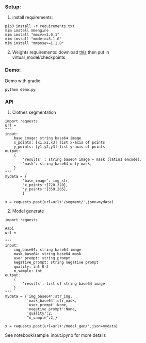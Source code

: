 ### Setup:
1. Install requirements:
```
pip3 install -r requirements.txt
mim install mmengine
mim install "mmcv>=2.0.1"
mim install "mmdet>=3.1.0"
mim install "mmpose>=1.1.0"
 ```

2. Weights requirements:
download [this](https://dl.fbaipublicfiles.com/segment_anything/sam_vit_h_4b8939.pth) then put in virtual_model/checkpoints
### Demo:
Demo with gradio
```
python demo.py
```
### API
1. Clothes segmentation
```
import requests
url = 
"""
input:
    base_image: string base64 image
    x_points: [x1,x2,x3] list x-axis of points
    y_points: [y1,y2,y3] list y-axis of points
output:
    {
        'results' : string base64 image + mask (latin1 encode),
        'mask': string base64 only mask,
    }
"""
mydata = {
        'base_image': img_str,
        'x_points':[720,320],
        'y_points':[350,265],
        }

x = requests.post(url=url+'/segment/',json=mydata)
```
2. Model generate
```
import requests

#api
url = 

"""
input:
    img_base64: string base64 image
    mask_base64: string base64 mask
    user_prompt: string prompt
    negative_prompt: string negative prompt
    quality: int 0-2
    n_sample: int
output:
    {
        'results': list of string base64 image 
    }
"""
mydata = {'img_base64':str_img,
          'mask_base64':str_mask,
          'user_prompt':None,
          'negative_prompt':None,
          'quality':2,
          "n_sample":2,}

x = requests.post(url=url+'/model_gen/',json=mydata)
```
See notebook/sample_input.ipynb for more details